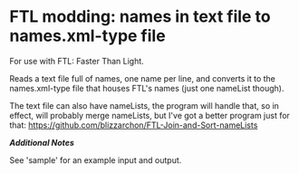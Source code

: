# FTL modding: names in text file to names.xml-type file
For use with FTL: Faster Than Light.

Reads a text file full of names, one name per line, and converts it to the names.xml-type file that houses FTL's names (just one nameList though).

The text file can also have nameLists, the program will handle that, so in effect, will probably merge nameLists, but I've got a better program just for that: https://github.com/blizzarchon/FTL-Join-and-Sort-nameLists

***Additional Notes***

See 'sample' for an example input and output.
